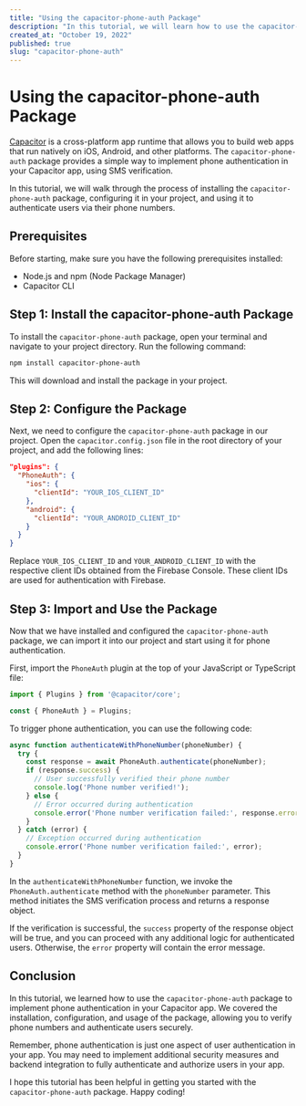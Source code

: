 ```yaml
---
title: "Using the capacitor-phone-auth Package"
description: "In this tutorial, we will learn how to use the capacitor-phone-auth package to implement phone authentication in your Capacitor app."
created_at: "October 19, 2022"
published: true
slug: "capacitor-phone-auth"
---
```


# Using the capacitor-phone-auth Package

[Capacitor](https://capacitorjs.com/) is a cross-platform app runtime that allows you to build web apps that run natively on iOS, Android, and other platforms. The `capacitor-phone-auth` package provides a simple way to implement phone authentication in your Capacitor app, using SMS verification.

In this tutorial, we will walk through the process of installing the `capacitor-phone-auth` package, configuring it in your project, and using it to authenticate users via their phone numbers.

## Prerequisites

Before starting, make sure you have the following prerequisites installed:

- Node.js and npm (Node Package Manager)
- Capacitor CLI

## Step 1: Install the capacitor-phone-auth Package

To install the `capacitor-phone-auth` package, open your terminal and navigate to your project directory. Run the following command:

```bash
npm install capacitor-phone-auth
```

This will download and install the package in your project.

## Step 2: Configure the Package

Next, we need to configure the `capacitor-phone-auth` package in our project. Open the `capacitor.config.json` file in the root directory of your project, and add the following lines:

```json
"plugins": {
  "PhoneAuth": {
    "ios": {
      "clientId": "YOUR_IOS_CLIENT_ID"
    },
    "android": {
      "clientId": "YOUR_ANDROID_CLIENT_ID"
    }
  }
}
```

Replace `YOUR_IOS_CLIENT_ID` and `YOUR_ANDROID_CLIENT_ID` with the respective client IDs obtained from the Firebase Console. These client IDs are used for authentication with Firebase.

## Step 3: Import and Use the Package

Now that we have installed and configured the `capacitor-phone-auth` package, we can import it into our project and start using it for phone authentication.

First, import the `PhoneAuth` plugin at the top of your JavaScript or TypeScript file:

```javascript
import { Plugins } from '@capacitor/core';

const { PhoneAuth } = Plugins;
```

To trigger phone authentication, you can use the following code:

```javascript
async function authenticateWithPhoneNumber(phoneNumber) {
  try {
    const response = await PhoneAuth.authenticate(phoneNumber);
    if (response.success) {
      // User successfully verified their phone number
      console.log('Phone number verified!');
    } else {
      // Error occurred during authentication
      console.error('Phone number verification failed:', response.error);
    }
  } catch (error) {
    // Exception occurred during authentication
    console.error('Phone number verification failed:', error);
  }
}
```

In the `authenticateWithPhoneNumber` function, we invoke the `PhoneAuth.authenticate` method with the `phoneNumber` parameter. This method initiates the SMS verification process and returns a response object.

If the verification is successful, the `success` property of the response object will be true, and you can proceed with any additional logic for authenticated users. Otherwise, the `error` property will contain the error message.

## Conclusion

In this tutorial, we learned how to use the `capacitor-phone-auth` package to implement phone authentication in your Capacitor app. We covered the installation, configuration, and usage of the package, allowing you to verify phone numbers and authenticate users securely.

Remember, phone authentication is just one aspect of user authentication in your app. You may need to implement additional security measures and backend integration to fully authenticate and authorize users in your app.

I hope this tutorial has been helpful in getting you started with the `capacitor-phone-auth` package. Happy coding!
